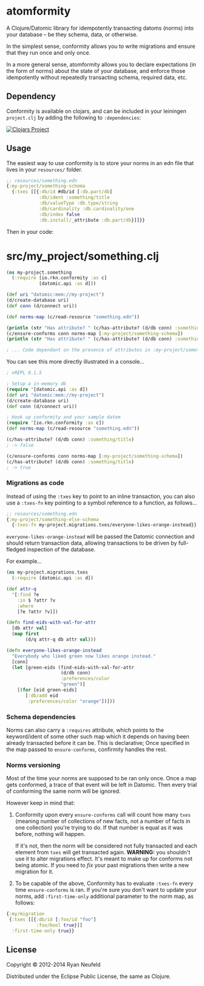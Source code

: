 # atomformity

A Clojure/Datomic library for idempotently transacting datoms (norms) into your database – be they schema, data, or otherwise.

In the simplest sense, conformity allows you to write migrations and ensure that they run once and only once.

In a more general sense, atomformity allows you to declare expectations (in the form of norms) about the state of your database, and enforce those idempotently without repeatedly transacting schema, required data, etc.

## Dependency

Conformity is available on clojars, and can be included in your leiningen `project.clj` by adding the following to `:dependencies`:

[![Clojars Project](http://clojars.org/io.rkn/conformity/latest-version.svg)](http://clojars.org/io.rkn/conformity)


## Usage

The easiest way to use conformity is to store your norms in an edn file that lives in your `resources/` folder.

```clojure
;; resources/something.edn
{:my-project/something-schema
  {:txes [[{:db/id #db/id [:db.part/db]
            :db/ident :something/title
            :db/valueType :db.type/string
            :db/cardinality :db.cardinality/one
            :db/index false
            :db.install/_attribute :db.part/db}]]}}
```
Then in your code:
# src/my_project/something.clj
```clojure
(ns my-project.something
  (:require [io.rkn.conformity :as c]
            [datomic.api :as d]))

(def uri "datomic:mem://my-project")
(d/create-database uri)
(def conn (d/connect uri))

(def norms-map (c/read-resource "something.edn"))

(println (str "Has attribute? " (c/has-attribute? (d/db conn) :something/title)))
(c/ensure-conforms conn norms-map [:my-project/something-schema])
(println (str "Has attribute? " (c/has-attribute? (d/db conn) :something/title)))

; ... Code dependant on the presence of attributes in :my-project/something-schema
```
You can see this more directly illustrated in a console…
```clojure
; nREPL 0.1.5

; Setup a in-memory db
(require '[datomic.api :as d])
(def uri "datomic:mem://my-project")
(d/create-database uri)
(def conn (d/connect uri))

; Hook up conformity and your sample datom
(require '[io.rkn.conformity :as c])
(def norms-map (c/read-resource "something.edn"))

(c/has-attribute? (d/db conn) :something/title)
; -> false

(c/ensure-conforms conn norms-map [:my-project/something-schema])
(c/has-attribute? (d/db conn) :something/title)
; -> true
```

### Migrations as code

Instead of using the `:txes` key to point to an inline transaction, you can also use a `:txes-fn` key pointing to a symbol reference to a function, as follows...

```clojure
;; resources/something.edn
{:my-project/something-else-schema
  {:txes-fn my-project.migrations.txes/everyone-likes-orange-instead}}
```

`everyone-likes-orange-instead` will be passed the Datomic connection and should return transaction data, allowing transactions to be driven by full-fledged inspection of the database.

For example...

```clojure
(ns my-project.migrations.txes
  (:require [datomic.api :as d])

(def attr-q
  '[:find ?e
    :in $ ?attr ?v
    :where
    [?e ?attr ?v]])

(defn find-eids-with-val-for-attr
  [db attr val]
  (map first
       (d/q attr-q db attr val)))

(defn everyone-likes-orange-instead
  "Everybody who liked green now likes orange instead."
  [conn]
  (let [green-eids (find-eids-with-val-for-attr
                    (d/db conn)
                    :preferences/color
                    "green")]
    [(for [eid green-eids]
       [:db/add eid
        :preferences/color "orange"])]))
```


### Schema dependencies

Norms can also carry a `:requires` attribute, which points to the keyword/ident of some other such map which it depends on having been already transacted before it can be. This is declarative; Once specified in the map passed to `ensure-conforms`, confirmity handles the rest.

### Norms versioning

Most of the time your norms are supposed to be ran only once.
Once a map gets conformed, a trace of that event will be left in Datomic.
Then every trial of conforming the same norm will be ignored.

However keep in mind that:

1. Conformity upon every `ensure-conforms` call will count how many `txes`
(meaning number of collections of new facts, not a number of facts in one collection)
you're trying to do. If that number is equal as it was before, nothing will happen.

   If it's not, then the norm will be considered not fully transacted and each element from `txes` will
get transacted again. **WARNING:** you shouldn't use it to alter migrations effect. It's meant to make up
for conforms not being atomic. If you need to _fix_ your past migrations then write a new migration for it.

2. To be capable of the above, Conformity has to evaluate `:txes-fn` every time `ensure-conforms` is ran.
If you're sure you don't want to update your norms,
add `:first-time-only` additional parameter to the norm map, as follows:

```clojure
{:my/migration
 {:txes [[{:db/id [:foo/id "foo"]
           :foo/bool true}]]
  :first-time-only true}}
```

## License

Copyright © 2012-2014 Ryan Neufeld

Distributed under the Eclipse Public License, the same as Clojure.
